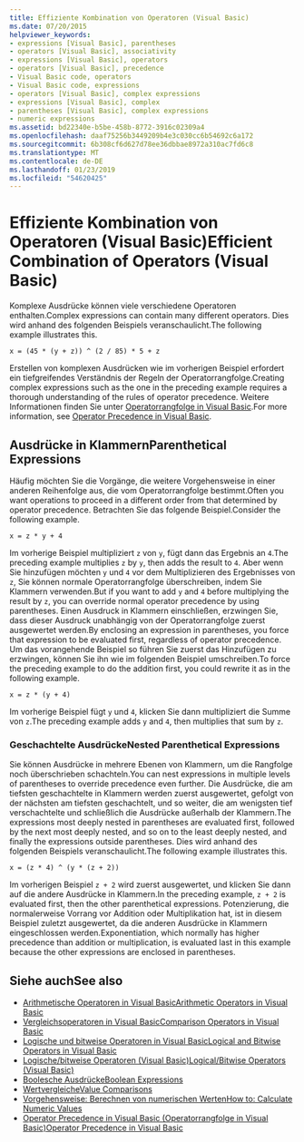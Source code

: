 ```yaml
---
title: Effiziente Kombination von Operatoren (Visual Basic)
ms.date: 07/20/2015
helpviewer_keywords:
- expressions [Visual Basic], parentheses
- operators [Visual Basic], associativity
- expressions [Visual Basic], operators
- operators [Visual Basic], precedence
- Visual Basic code, operators
- Visual Basic code, expressions
- operators [Visual Basic], complex expressions
- expressions [Visual Basic], complex
- parentheses [Visual Basic], complex expressions
- numeric expressions
ms.assetid: bd22340e-b5be-458b-8772-3916c02309a4
ms.openlocfilehash: daaf75256b3449209b4e3c030cc6b54692c6a172
ms.sourcegitcommit: 6b308cf6d627d78ee36dbbae8972a310ac7fd6c8
ms.translationtype: MT
ms.contentlocale: de-DE
ms.lasthandoff: 01/23/2019
ms.locfileid: "54620425"
---
```

# <a name="efficient-combination-of-operators-visual-basic"></a><span data-ttu-id="807d0-102">Effiziente Kombination von Operatoren (Visual Basic)</span><span class="sxs-lookup"><span data-stu-id="807d0-102">Efficient Combination of Operators (Visual Basic)</span></span>
<span data-ttu-id="807d0-103">Komplexe Ausdrücke können viele verschiedene Operatoren enthalten.</span><span class="sxs-lookup"><span data-stu-id="807d0-103">Complex expressions can contain many different operators.</span></span> <span data-ttu-id="807d0-104">Dies wird anhand des folgenden Beispiels veranschaulicht.</span><span class="sxs-lookup"><span data-stu-id="807d0-104">The following example illustrates this.</span></span>  
  
 `x = (45 * (y + z)) ^ (2 / 85) * 5 + z`  
  
 <span data-ttu-id="807d0-105">Erstellen von komplexen Ausdrücken wie im vorherigen Beispiel erfordert ein tiefgreifendes Verständnis der Regeln der Operatorrangfolge.</span><span class="sxs-lookup"><span data-stu-id="807d0-105">Creating complex expressions such as the one in the preceding example requires a thorough understanding of the rules of operator precedence.</span></span> <span data-ttu-id="807d0-106">Weitere Informationen finden Sie unter [Operatorrangfolge in Visual Basic](../../../../visual-basic/language-reference/operators/operator-precedence.md).</span><span class="sxs-lookup"><span data-stu-id="807d0-106">For more information, see [Operator Precedence in Visual Basic](../../../../visual-basic/language-reference/operators/operator-precedence.md).</span></span>  
  
## <a name="parenthetical-expressions"></a><span data-ttu-id="807d0-107">Ausdrücke in Klammern</span><span class="sxs-lookup"><span data-stu-id="807d0-107">Parenthetical Expressions</span></span>  
 <span data-ttu-id="807d0-108">Häufig möchten Sie die Vorgänge, die weitere Vorgehensweise in einer anderen Reihenfolge aus, die vom Operatorrangfolge bestimmt.</span><span class="sxs-lookup"><span data-stu-id="807d0-108">Often you want operations to proceed in a different order from that determined by operator precedence.</span></span> <span data-ttu-id="807d0-109">Betrachten Sie das folgende Beispiel.</span><span class="sxs-lookup"><span data-stu-id="807d0-109">Consider the following example.</span></span>  
  
 `x = z * y + 4`  
  
 <span data-ttu-id="807d0-110">Im vorherige Beispiel multipliziert `z` von `y`, fügt dann das Ergebnis an `4`.</span><span class="sxs-lookup"><span data-stu-id="807d0-110">The preceding example multiplies `z` by `y`, then adds the result to `4`.</span></span> <span data-ttu-id="807d0-111">Aber wenn Sie hinzufügen möchten `y` und `4` vor dem Multiplizieren des Ergebnisses von `z`, Sie können normale Operatorrangfolge überschreiben, indem Sie Klammern verwenden.</span><span class="sxs-lookup"><span data-stu-id="807d0-111">But if you want to add `y` and `4` before multiplying the result by `z`, you can override normal operator precedence by using parentheses.</span></span> <span data-ttu-id="807d0-112">Einen Ausdruck in Klammern einschließen, erzwingen Sie, dass dieser Ausdruck unabhängig von der Operatorrangfolge zuerst ausgewertet werden.</span><span class="sxs-lookup"><span data-stu-id="807d0-112">By enclosing an expression in parentheses, you force that expression to be evaluated first, regardless of operator precedence.</span></span> <span data-ttu-id="807d0-113">Um das vorangehende Beispiel so führen Sie zuerst das Hinzufügen zu erzwingen, können Sie ihn wie im folgenden Beispiel umschreiben.</span><span class="sxs-lookup"><span data-stu-id="807d0-113">To force the preceding example to do the addition first, you could rewrite it as in the following example.</span></span>  
  
 `x = z * (y + 4)`  
  
 <span data-ttu-id="807d0-114">Im vorherige Beispiel fügt `y` und `4`, klicken Sie dann multipliziert die Summe von `z`.</span><span class="sxs-lookup"><span data-stu-id="807d0-114">The preceding example adds `y` and `4`, then multiplies that sum by `z`.</span></span>  
  
### <a name="nested-parenthetical-expressions"></a><span data-ttu-id="807d0-115">Geschachtelte Ausdrücke</span><span class="sxs-lookup"><span data-stu-id="807d0-115">Nested Parenthetical Expressions</span></span>  
 <span data-ttu-id="807d0-116">Sie können Ausdrücke in mehrere Ebenen von Klammern, um die Rangfolge noch überschrieben schachteln.</span><span class="sxs-lookup"><span data-stu-id="807d0-116">You can nest expressions in multiple levels of parentheses to override precedence even further.</span></span> <span data-ttu-id="807d0-117">Die Ausdrücke, die am tiefsten geschachtelte in Klammern werden zuerst ausgewertet, gefolgt von der nächsten am tiefsten geschachtelt, und so weiter, die am wenigsten tief verschachtelte und schließlich die Ausdrücke außerhalb der Klammern.</span><span class="sxs-lookup"><span data-stu-id="807d0-117">The expressions most deeply nested in parentheses are evaluated first, followed by the next most deeply nested, and so on to the least deeply nested, and finally the expressions outside parentheses.</span></span> <span data-ttu-id="807d0-118">Dies wird anhand des folgenden Beispiels veranschaulicht.</span><span class="sxs-lookup"><span data-stu-id="807d0-118">The following example illustrates this.</span></span>  
  
 `x = (z * 4) ^ (y * (z + 2))`  
  
 <span data-ttu-id="807d0-119">Im vorherigen Beispiel `z + 2` wird zuerst ausgewertet, und klicken Sie dann auf die andere Ausdrücke in Klammern.</span><span class="sxs-lookup"><span data-stu-id="807d0-119">In the preceding example, `z + 2` is evaluated first, then the other parenthetical expressions.</span></span> <span data-ttu-id="807d0-120">Potenzierung, die normalerweise Vorrang vor Addition oder Multiplikation hat, ist in diesem Beispiel zuletzt ausgewertet, da die anderen Ausdrücke in Klammern eingeschlossen werden.</span><span class="sxs-lookup"><span data-stu-id="807d0-120">Exponentiation, which normally has higher precedence than addition or multiplication, is evaluated last in this example because the other expressions are enclosed in parentheses.</span></span>  
  
## <a name="see-also"></a><span data-ttu-id="807d0-121">Siehe auch</span><span class="sxs-lookup"><span data-stu-id="807d0-121">See also</span></span>
- [<span data-ttu-id="807d0-122">Arithmetische Operatoren in Visual Basic</span><span class="sxs-lookup"><span data-stu-id="807d0-122">Arithmetic Operators in Visual Basic</span></span>](../../../../visual-basic/programming-guide/language-features/operators-and-expressions/arithmetic-operators.md)
- [<span data-ttu-id="807d0-123">Vergleichsoperatoren in Visual Basic</span><span class="sxs-lookup"><span data-stu-id="807d0-123">Comparison Operators in Visual Basic</span></span>](../../../../visual-basic/programming-guide/language-features/operators-and-expressions/comparison-operators.md)
- [<span data-ttu-id="807d0-124">Logische und bitweise Operatoren in Visual Basic</span><span class="sxs-lookup"><span data-stu-id="807d0-124">Logical and Bitwise Operators in Visual Basic</span></span>](../../../../visual-basic/programming-guide/language-features/operators-and-expressions/logical-and-bitwise-operators.md)
- [<span data-ttu-id="807d0-125">Logische/bitweise Operatoren (Visual Basic)</span><span class="sxs-lookup"><span data-stu-id="807d0-125">Logical/Bitwise Operators (Visual Basic)</span></span>](../../../../visual-basic/language-reference/operators/logical-bitwise-operators.md)
- [<span data-ttu-id="807d0-126">Boolesche Ausdrücke</span><span class="sxs-lookup"><span data-stu-id="807d0-126">Boolean Expressions</span></span>](../../../../visual-basic/programming-guide/language-features/operators-and-expressions/boolean-expressions.md)
- [<span data-ttu-id="807d0-127">Wertvergleiche</span><span class="sxs-lookup"><span data-stu-id="807d0-127">Value Comparisons</span></span>](../../../../visual-basic/programming-guide/language-features/operators-and-expressions/value-comparisons.md)
- [<span data-ttu-id="807d0-128">Vorgehensweise: Berechnen von numerischen Werten</span><span class="sxs-lookup"><span data-stu-id="807d0-128">How to: Calculate Numeric Values</span></span>](../../../../visual-basic/programming-guide/language-features/operators-and-expressions/how-to-calculate-numeric-values.md)
- [<span data-ttu-id="807d0-129">Operator Precedence in Visual Basic (Operatorrangfolge in Visual Basic)</span><span class="sxs-lookup"><span data-stu-id="807d0-129">Operator Precedence in Visual Basic</span></span>](../../../../visual-basic/language-reference/operators/operator-precedence.md)
